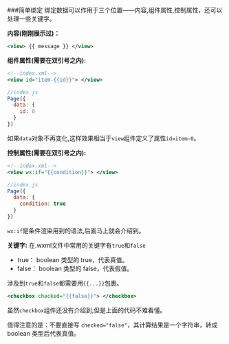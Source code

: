 ###简单绑定
绑定数据可以作用于三个位置——内容,组件属性,控制属性，还可以处理一些关键字。

**内容(刚刚展示过)：**
```xml
<view> {{ message }} </view>
```
 
**组件属性(需要在双引号之内):**

```xml
<!--index.xml-->
<view id="item-{{id}}"> </view>
```
```js
//index.js
Page({
  data: {
    id: 0
  }
})
```
如果`data`对象不再变化,这样效果相当于`view`组件定义了属性`id=item-0`。


**控制属性(需要在双引号之内):**
```xml
<!--index.xml-->
<view wx:if="{{condition}}"> </view>
```
```js
//index.js
Page({
  data: {
    condition: true
  }
})
```
`wx:if`是条件渲染用到的语法,后面马上就会介绍到。

**关键字:**
在.wxml文件中常用的关键字有`true`和`false`
* true：  boolean 类型的 true，代表真值。
* false： boolean 类型的 false，代表假值。

涉及到`true`和`false`都需要用`{{...}}`包裹。
```xml
<checkbox checked="{{false}}"> </checkbox>
```
虽然`checkbox`组件还没有介绍到,但是上面的代码不难看懂。

值得注意的是：不要直接写 `checked="false"`，其计算结果是一个字符串，转成 boolean 类型后代表真值。